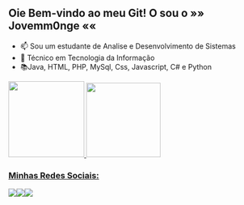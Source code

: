 <h2> Oie Bem-vindo ao meu Git! O sou o »» Jovemm0nge  «« </h2>


- 📫 Sou um estudante de Analise e Desenvolvimento de Sistemas
- 🧾 Técnico em Tecnologia da Informação
- 📚Java, HTML, PHP, MySql, Css, Javascript, C# e Python
 
 <div>
  <a href="https://github.com/jovemm0nge">
  <img height="150em" src="https://github-readme-stats.vercel.app/api?username=jovemm0nge&show_icons=true&theme=radical&include_all_commits=true&count_private=true"/>
 <img height="147em" src="https://github-readme-stats.vercel.app/api/top-langs/?username=jovemm0nge&layout=compact&langs_count=16&theme=radical"/> 
</div>
 
 <h3> Minhas Redes Sociais:</h3>
 <div> 
  
  <a href="https://instagram.com/_m0nge" target="_blank"><img src="https://img.shields.io/badge/-Instagram-%23E4405F?style=for-the-badge&logo=instagram&logoColor=white" target="_blank"></a><a href="https://www.linkedin.com/in/gabrielarthurtonholodecampos/" target="_blank"><img src="https://img.shields.io/badge/-LinkedIn-%230077B5?style=for-the-badge&logo=linkedin&logoColor=white" target="_blank"></a><a href="https://steamcommunity.com/id/jovemm0nge/" target="_blank"><img src="https://img.shields.io/badge/Steam-000000?style=for-the-badge&logo=steam&logoColor=white" target="_blank"></a> 
  
 
